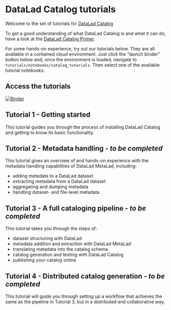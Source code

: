 # DataLad Catalog tutorials

Welcome to the set of tutorials for [DataLad Catalog](https://github.com/datalad/datalad-catalog)

To get a good understanding of what DataLad Catalog is and what it can do, have a look at the [DataLad Catalog Primer](./datalad_catalog_primer.ipynb).

For some hands-on experience, try out our tutorials below. They are all available in a contained cloud environment. Just click the "launch binder" button below and, once the environment is loaded, navigate to `tutorials/notebooks/catalog_tutorials`. Then select one of the available tutorial notebooks.

## Access the tutorials

[![Binder](https://mybinder.org/badge_logo.svg)](https://mybinder.org/v2/gh/datalad/datalad-binder/HEAD?urlpath=git-pull?repo=https://github.com/datalad/tutorials)

## Tutorial 1 - Getting started

This tutorial guides you through the process of installing DataLad Catalog and getting to know its basic functionality.

## Tutorial 2 - Metadata handling - *to be completed*

This tutorial gives an overview of and hands-on experience with the metadata handling capabilities of DataLad MetaLad, including:
- adding metadata to a DataLad dataset
- extracting metadata from a DataLad dataset
- aggregating and dumping metadata
- handling dataset- and file-level metadata

## Tutorial 3 - A full cataloging pipeline - *to be completed*

This tutorial takes you through the steps of:
- dataset structuring with DataLad
- metadata addition and extraction with DataLad MetaLad
- translating metadata into the catalog schema
- catalog generation and testing with DataLad Catalog
- publishing your catalog online

## Tutorial 4 - Distributed catalog generation - *to be completed*

This tutorial will guide you through setting up a workflow that achieves the same as the pipeline in Tutorial 3, but in a distributed and collaborative way.